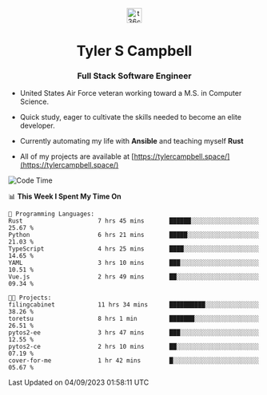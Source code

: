<p align="center">
<a href="https://www.linkedin.com/in/t36campbell" target="blank"><img align="center" src="https://ik.imagekit.io/t36campbell/Portfolio/linkedin.png.original_m8bbGgPh6.png" alt="t36campbell" height="30" width="30" /></a>
</p>
<h1 align="center">Tyler S Campbell</h1>
<h3 align="center">Full Stack Software Engineer</h3>

* United States Air Force veteran working toward a M.S. in Computer Science.

* Quick study, eager to cultivate the skills needed to become an elite developer.

* Currently automating my life with **Ansible** and teaching myself **Rust**

* All of my projects are available at [https://tylercampbell.space/](https://tylercampbell.space/)

<!--START_SECTION:waka-->
![Code Time](http://img.shields.io/badge/Code%20Time-2%2C771%20hrs%2048%20mins-blue)

📊 **This Week I Spent My Time On** 

```text
💬 Programming Languages: 
Rust                     7 hrs 45 mins       ██████░░░░░░░░░░░░░░░░░░░   25.67 % 
Python                   6 hrs 21 mins       █████░░░░░░░░░░░░░░░░░░░░   21.03 % 
TypeScript               4 hrs 25 mins       ████░░░░░░░░░░░░░░░░░░░░░   14.65 % 
YAML                     3 hrs 10 mins       ███░░░░░░░░░░░░░░░░░░░░░░   10.51 % 
Vue.js                   2 hrs 49 mins       ██░░░░░░░░░░░░░░░░░░░░░░░   09.34 % 

🐱‍💻 Projects: 
filingcabinet            11 hrs 34 mins      ██████████░░░░░░░░░░░░░░░   38.26 % 
toretsu                  8 hrs 1 min         ███████░░░░░░░░░░░░░░░░░░   26.51 % 
pytos2-ee                3 hrs 47 mins       ███░░░░░░░░░░░░░░░░░░░░░░   12.55 % 
pytos2-ce                2 hrs 10 mins       ██░░░░░░░░░░░░░░░░░░░░░░░   07.19 % 
cover-for-me             1 hr 42 mins        █░░░░░░░░░░░░░░░░░░░░░░░░   05.67 % 
```


 Last Updated on 04/09/2023 01:58:11 UTC
<!--END_SECTION:waka-->

